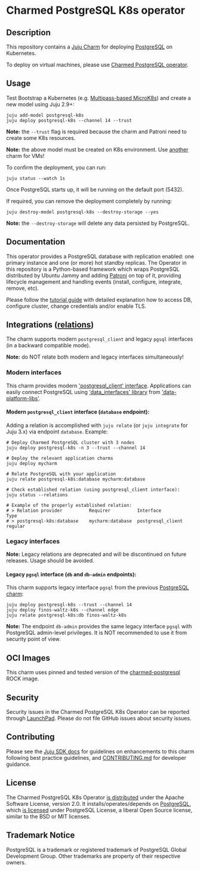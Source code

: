 # Charmed PostgreSQL K8s operator

## Description

This repository contains a [Juju Charm](https://charmhub.io/postgresql-k8s) for deploying [PostgreSQL](https://www.postgresql.org/about/) on Kubernetes.

To deploy on virtual machines, please use [Charmed PostgreSQL operator](https://charmhub.io/postgresql).

## Usage
Test
Bootstrap a Kubernetes (e.g. [Multipass-based MicroK8s](https://discourse.charmhub.io/t/charmed-environment-charm-dev-with-canonical-multipass/8886)) and create a new model using Juju 2.9+:

```shell
juju add-model postgresql-k8s
juju deploy postgresql-k8s --channel 14 --trust
```

**Note:** the `--trust` flag is required because the charm and Patroni need to create some K8s resources.

**Note:** the above model must be created on K8s environment. Use [another](https://charmhub.io/postgresql) charm for VMs!

To confirm the deployment, you can run:

```shell
juju status --watch 1s
```

Once PostgreSQL starts up, it will be running on the default port (5432).

If required, you can remove the deployment completely by running:

```shell
juju destroy-model postgresql-k8s --destroy-storage --yes
```

**Note:** the `--destroy-storage` will delete any data persisted by PostgreSQL.

## Documentation

This operator provides a PostgreSQL database with replication enabled: one primary instance and one (or more) hot standby replicas. The Operator in this repository is a Python-based framework which wraps PostgreSQL distributed by Ubuntu Jammy and adding [Patroni](https://github.com/zalando/patroni) on top of it, providing lifecycle management and handling events (install, configure, integrate, remove, etc).

Please follow the [tutorial guide](https://discourse.charmhub.io/t/charmed-postgresql-k8s-documenation/9307) with detailed explanation how to access DB, configure cluster, change credentials and/or enable TLS.

## Integrations ([relations](https://juju.is/docs/olm/relations))

The charm supports modern `postgresql_client` and legacy `pgsql` interfaces (in a backward compatible mode).

**Note:** do NOT relate both modern and legacy interfaces simultaneously!


### Modern interfaces

This charm provides modern ['postgresql_client' interface](https://github.com/canonical/charm-relation-interfaces). Applications can easily connect PostgreSQL using ['data_interfaces' library](https://charmhub.io/data-platform-libs/libraries/data_interfaces) from ['data-platform-libs'](https://github.com/canonical/data-platform-libs/).

#### Modern `postgresql_client` interface (`database` endpoint):

Adding a relation is accomplished with `juju relate` (or `juju integrate` for Juju 3.x) via endpoint `database`. Example:

```shell
# Deploy Charmed PostgreSQL cluster with 3 nodes
juju deploy postgresql-k8s -n 3 --trust --channel 14

# Deploy the relevant application charms
juju deploy mycharm

# Relate PostgreSQL with your application
juju relate postgresql-k8s:database mycharm:database

# Check established relation (using postgresql_client interface):
juju status --relations

# Example of the properly established relation:
# > Relation provider          Requirer          Interface          Type
# > postgresql-k8s:database    mycharm:database  postgresql_client  regular
```

### Legacy interfaces

**Note:** Legacy relations are deprecated and will be discontinued on future releases. Usage should be avoided.

#### Legacy `pgsql` interface (`db` and `db-admin` endpoints):

This charm supports legacy interface `pgsql` from the previous [PostgreSQL charm](https://launchpad.net/postgresql-charm):

```shell
juju deploy postgresql-k8s --trust --channel 14
juju deploy finos-waltz-k8s --channel edge
juju relate postgresql-k8s:db finos-waltz-k8s
```

**Note:** The endpoint `db-admin` provides the same legacy interface `pgsql` with PostgreSQL admin-level privileges. It is NOT recommended to use it from security point of view.

## OCI Images
This charm uses pinned and tested version of the [charmed-postgresql](https://github.com/canonical/charmed-postgresql-rock/pkgs/container/charmed-postgresql) ROCK image.

## Security
Security issues in the Charmed PostgreSQL K8s Operator can be reported through [LaunchPad](https://wiki.ubuntu.com/DebuggingSecurity#How%20to%20File). Please do not file GitHub issues about security issues.

## Contributing
Please see the [Juju SDK docs](https://juju.is/docs/sdk) for guidelines on enhancements to this charm following best practice guidelines, and [CONTRIBUTING.md](https://github.com/canonical/postgresql-k8s-operator/blob/main/CONTRIBUTING.md) for developer guidance.

## License
The Charmed PostgreSQL K8s Operator [is distributed](https://github.com/canonical/postgresql-k8s-operator/blob/main/LICENSE) under the Apache Software License, version 2.0.
It installs/operates/depends on [PostgreSQL](https://www.postgresql.org/ftp/source/), which [is licensed](https://www.postgresql.org/about/licence/) under PostgreSQL License, a liberal Open Source license, similar to the BSD or MIT licenses.

## Trademark Notice
PostgreSQL is a trademark or registered trademark of PostgreSQL Global Development Group.
Other trademarks are property of their respective owners.
